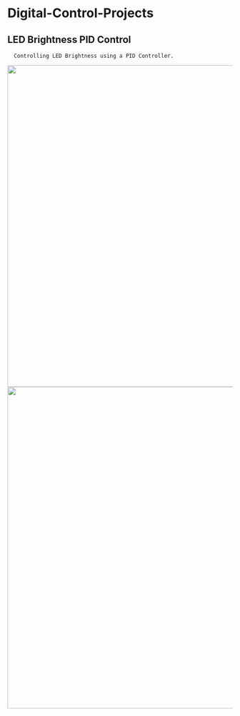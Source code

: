 # Digital-Control-Projects

## LED Brightness PID Control
      Controlling LED Brightness using a PID Controller.
  <img src=https://github.com/haris-mujeeb/Digital-Control-Projects/assets/57053470/9cc57070-6425-4e48-99aa-70a1e7633026 width="720" >
  <img src=https://github.com/haris-mujeeb/Digital-Control-Projects/assets/57053470/16937905-d492-4666-a33a-ccaa66352a8f width="720" >
